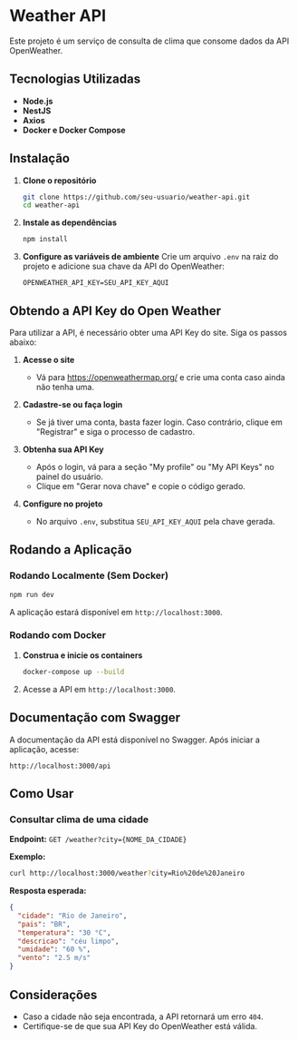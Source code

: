 # Weather API

Este projeto é um serviço de consulta de clima que consome dados da API OpenWeather.

## Tecnologias Utilizadas

- **Node.js**
- **NestJS**
- **Axios**
- **Docker e Docker Compose**

## Instalação

1. **Clone o repositório**
   ```sh
   git clone https://github.com/seu-usuario/weather-api.git
   cd weather-api
   ```

2. **Instale as dependências**
   ```sh
   npm install
   ```

3. **Configure as variáveis de ambiente**
   Crie um arquivo `.env` na raiz do projeto e adicione sua chave da API do OpenWeather:
   ```env
   OPENWEATHER_API_KEY=SEU_API_KEY_AQUI
   ```

## Obtendo a API Key do Open Weather
Para utilizar a API, é necessário obter uma API Key do site. Siga os passos abaixo:

1. **Acesse o site**
   - Vá para https://openweathermap.org/ e crie uma conta caso ainda não tenha uma.

2. **Cadastre-se ou faça login**
   - Se já tiver uma conta, basta fazer login. Caso contrário, clique em "Registrar" e siga o processo de cadastro.

3. **Obtenha sua API Key**
   - Após o login, vá para a seção "My profile" ou "My API Keys" no painel do usuário.
   - Clique em "Gerar nova chave" e copie o código gerado.

4. **Configure no projeto**
   - No arquivo `.env`, substitua `SEU_API_KEY_AQUI` pela chave gerada.

## Rodando a Aplicação

### Rodando Localmente (Sem Docker)
```sh
npm run dev
```
A aplicação estará disponível em `http://localhost:3000`.

### Rodando com Docker
1. **Construa e inicie os containers**
   ```sh
   docker-compose up --build
   ```
2. Acesse a API em `http://localhost:3000`.

## Documentação com Swagger
A documentação da API está disponível no Swagger. Após iniciar a aplicação, acesse:

```
http://localhost:3000/api
```

## Como Usar

### Consultar clima de uma cidade

**Endpoint:** `GET /weather?city={NOME_DA_CIDADE}`

**Exemplo:**
```sh
curl http://localhost:3000/weather?city=Rio%20de%20Janeiro
```

**Resposta esperada:**
```json
{
  "cidade": "Rio de Janeiro",
  "pais": "BR",
  "temperatura": "30 °C",
  "descricao": "céu limpo",
  "umidade": "60 %",
  "vento": "2.5 m/s"
}
```

## Considerações
- Caso a cidade não seja encontrada, a API retornará um erro `404`.
- Certifique-se de que sua API Key do OpenWeather está válida.

